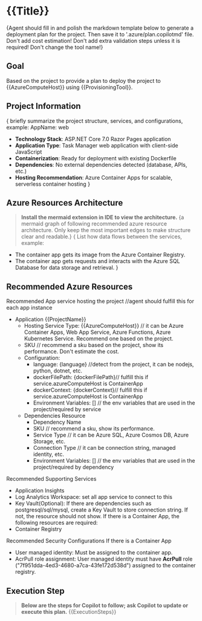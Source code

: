 # {{Title}}

{Agent should fill in and polish the markdown template below to generate a deployment plan for the project. Then save it to '.azure/plan.copilotmd' file. Don't add cost estimation! Don't add extra validation steps unless it is required! Don't change the tool name!}

## **Goal**
Based on the project to provide a plan to deploy the project to {{AzureComputeHost}} using {{ProvisioningTool}}.

## **Project Information**
{
briefly summarize the project structure, services, and configurations, example:
AppName: web
- **Technology Stack**: ASP.NET Core 7.0 Razor Pages application
- **Application Type**: Task Manager web application with client-side JavaScript
- **Containerization**: Ready for deployment with existing Dockerfile
- **Dependencies**: No external dependencies detected (database, APIs, etc.)
- **Hosting Recommendation**: Azure Container Apps for scalable, serverless container hosting
}

## **Azure Resources Architecture**
> **Install the mermaid extension in IDE to view the architecture.**
{a mermaid graph of following recommended azure resource architecture. Only keep the most important edges to make structure clear and readable.}
{
List how data flows between the services, example:
- The container app gets its image from the Azure Container Registry.
- The container app gets requests and interacts with the Azure SQL Database for data storage and retrieval.
}

## **Recommended Azure Resources**

Recommended App service hosting the project //agent should fulfill this for each app instance
- Application {{ProjectName}}
  - Hosting Service Type: {{AzureComputeHost}} // it can be Azure Container Apps, Web App Service, Azure Functions, Azure Kubernetes Service. Recommend one based on the project.
  - SKU // recommend a sku based on the project, show its performance. Don't estimate the cost.
  - Configuration:
    - language: {language}  //detect from the project, it can be nodejs, python, dotnet, etc.
    - dockerFilePath: {dockerFilePath}// fulfill this if service.azureComputeHost is ContainerApp
    - dockerContext: {dockerContext}// fulfill this if service.azureComputeHost is ContainerApp
    - Environment Variables: [] // the env variables that are used in the project/required by service
  - Dependencies Resource
    - Dependency Name
    - SKU // recommend a sku, show its performance.
    - Service Type // it can be Azure SQL, Azure Cosmos DB, Azure Storage, etc.
    - Connection Type // it can be connection string, managed identity, etc.
    - Environment Variables: [] // the env variables that are used in the project/required by dependency

Recommended Supporting Services
- Application Insights
- Log Analytics Workspace: set all app service to connect to this
- Key Vault(Optional): If there are dependencies such as postgresql/sql/mysql, create a Key Vault to store connection string. If not, the resource should not show.
If there is a Container App, the following resources are required:
- Container Registry


Recommended Security Configurations
If there is a Container App
- User managed identity: Must be assigned to the container app.
- AcrPull role assignment: User managed identity must have **AcrPull** role ("7f951dda-4ed3-4680-a7ca-43fe172d538d") assigned to the container registry.

## **Execution Step**
> **Below are the steps for Copilot to follow; ask Copilot to update or execute this plan.**
{{ExecutionSteps}}

